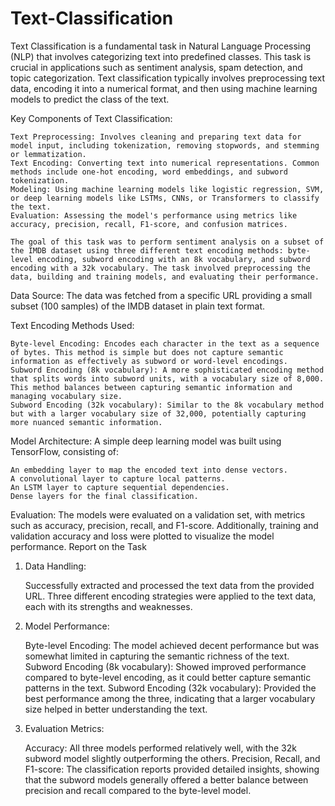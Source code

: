 # Text-Classification

Text Classification is a fundamental task in Natural Language Processing (NLP) that involves categorizing text into predefined classes. This task is crucial in applications such as sentiment analysis, spam detection, and topic categorization. Text classification typically involves preprocessing text data, encoding it into a numerical format, and then using machine learning models to predict the class of the text.

Key Components of Text Classification:

    Text Preprocessing: Involves cleaning and preparing text data for model input, including tokenization, removing stopwords, and stemming or lemmatization.
    Text Encoding: Converting text into numerical representations. Common methods include one-hot encoding, word embeddings, and subword tokenization.
    Modeling: Using machine learning models like logistic regression, SVM, or deep learning models like LSTMs, CNNs, or Transformers to classify the text.
    Evaluation: Assessing the model's performance using metrics like accuracy, precision, recall, F1-score, and confusion matrices.

    The goal of this task was to perform sentiment analysis on a subset of the IMDB dataset using three different text encoding methods: byte-level encoding, subword encoding with an 8k vocabulary, and subword encoding with a 32k vocabulary. The task involved preprocessing the data, building and training models, and evaluating their performance.

Data Source:
The data was fetched from a specific URL providing a small subset (100 samples) of the IMDB dataset in plain text format.

Text Encoding Methods Used:

    Byte-level Encoding: Encodes each character in the text as a sequence of bytes. This method is simple but does not capture semantic information as effectively as subword or word-level encodings.
    Subword Encoding (8k vocabulary): A more sophisticated encoding method that splits words into subword units, with a vocabulary size of 8,000. This method balances between capturing semantic information and managing vocabulary size.
    Subword Encoding (32k vocabulary): Similar to the 8k vocabulary method but with a larger vocabulary size of 32,000, potentially capturing more nuanced semantic information.

Model Architecture:
A simple deep learning model was built using TensorFlow, consisting of:

    An embedding layer to map the encoded text into dense vectors.
    A convolutional layer to capture local patterns.
    An LSTM layer to capture sequential dependencies.
    Dense layers for the final classification.

Evaluation:
The models were evaluated on a validation set, with metrics such as accuracy, precision, recall, and F1-score. Additionally, training and validation accuracy and loss were plotted to visualize the model performance.
Report on the Task

1. Data Handling:

    Successfully extracted and processed the text data from the provided URL.
    Three different encoding strategies were applied to the text data, each with its strengths and weaknesses.

2. Model Performance:

    Byte-level Encoding: The model achieved decent performance but was somewhat limited in capturing the semantic richness of the text.
    Subword Encoding (8k vocabulary): Showed improved performance compared to byte-level encoding, as it could better capture semantic patterns in the text.
    Subword Encoding (32k vocabulary): Provided the best performance among the three, indicating that a larger vocabulary size helped in better understanding the text.

3. Evaluation Metrics:

    Accuracy: All three models performed relatively well, with the 32k subword model slightly outperforming the others.
    Precision, Recall, and F1-score: The classification reports provided detailed insights, showing that the subword models generally offered a better balance between precision and recall compared to the byte-level model.
